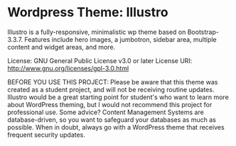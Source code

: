 # Wordpress Theme: Illustro 
Illustro is a fully-responsive, minimalistic wp theme based on Bootstrap-3.3.7. Features include hero images, a jumbotron, sidebar area, multiple content and widget areas, and more. 

License: GNU General Public License v3.0 or later
License URI: http://www.gnu.org/licenses/gpl-3.0.html

BEFORE YOU USE THIS PROJECT: Please be aware that this theme was created as a student project, and will not be receiving routine updates. Illustro would be a great starting point for student's who want to learn more about WordPress theming, but I would not recommend this project for professional use. Some advice? Content Management Systems are database-driven, so you want to safeguard your databases as much as possible. When in doubt, always go with a WordPress theme that receives frequent security updates.
